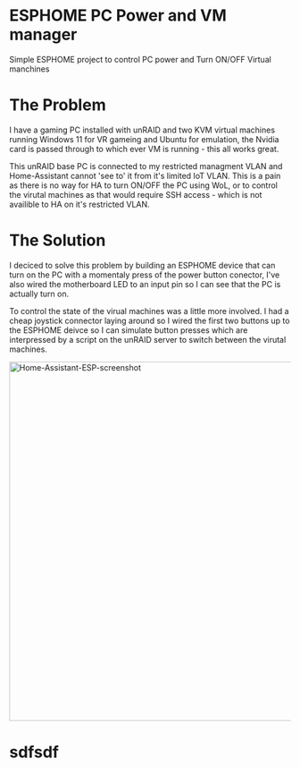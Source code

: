 # ESPHOME PC Power and VM manager

 Simple ESPHOME project to control PC power and Turn ON/OFF Virtual manchines

# The Problem

I have a gaming PC installed with unRAID and two KVM virtual machines running
Windows 11 for VR gameing and Ubuntu for emulation, the Nvidia card is passed
through to which ever VM is running - this all works great.

This unRAID base PC is connected to my restricted managment VLAN and
Home-Assistant cannot 'see to' it from it's limited IoT VLAN. This is a pain
as there is no way for HA to turn ON/OFF the PC using WoL, or to control the
virutal machines as that would require SSH access - which is not availible
to HA on it's restricted VLAN.

# The Solution

I deciced to solve this problem by building an ESPHOME device that can turn
on the PC with a momentaly press of the power button conector, I've also
wired the motherboard LED to an input pin so I can see that the PC is
actually turn on.

To control the state of the virual machines was a little more involved. I
had a cheap joystick connector laying around so I wired the first two
buttons up to the ESPHOME deivce so I can simulate button presses which
are interpressed by a script on the unRAID server to switch between the
virutal machines.

<img width="642" alt="Home-Assistant-ESP-screenshot" src="https://user-images.githubusercontent.com/6509533/213774081-9dc68d25-2d79-43e7-9dbe-fec37419301b.png">

# sdfsdf
